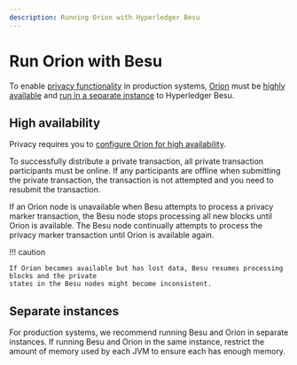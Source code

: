 ```yaml
---
description: Running Orion with Hyperledger Besu
---
```


# Run Orion with Besu

To enable [privacy functionality](../../Concepts/Privacy/Privacy-Overview.md) in production
systems, [Orion](https://docs.orion.pegasys.tech/en/stable/) must be
[highly available](#high-availability) and [run in a separate instance](#separate-instances) to
Hyperledger Besu.

## High availability

Privacy requires you to [configure Orion for high availability].

To successfully distribute a private transaction, all private transaction participants must be
online. If any participants are offline when submitting the private transaction, the transaction is
not attempted and you need to resubmit the transaction.

If an Orion node is unavailable when Besu attempts to process a privacy marker transaction, the
Besu node stops processing all new blocks until Orion is available. The Besu node continually
attempts to process the privacy marker transaction until Orion is available again.

!!! caution

    If Orion becomes available but has lost data, Besu resumes processing blocks and the private
    states in the Besu nodes might become inconsistent.

## Separate instances

For production systems, we recommend running Besu and Orion in separate instances. If running Besu
and Orion in the same instance, restrict the amount of memory used by each JVM to ensure each has
enough memory.

<!-- Links -->
[configure Orion for high availability]: https://docs.orion.pegasys.tech/en/latest/HowTo/High-Availability/